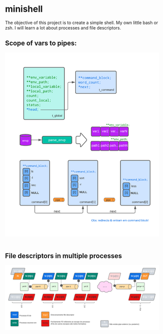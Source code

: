 # minishell

The objective of this project is to create a simple shell. My own little bash or zsh.
I will learn a lot about processes and file descriptors.

## Scope of vars to pipes:
![tokens](./tokens.png)</br></br>

## File descriptors in multiple processes
![pipes](./fd_and_pipes.png)</br></br>
